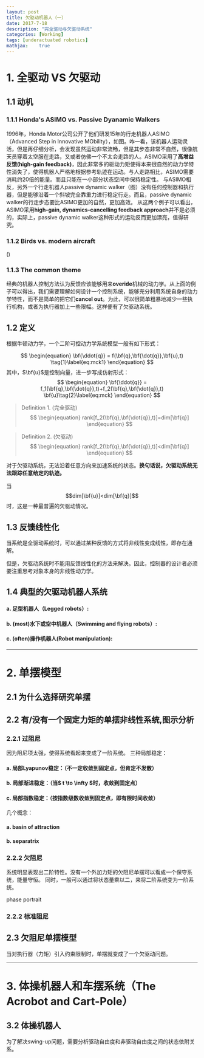 ```yaml
---
layout: post
title: 欠驱动机器人（一）
date: 2017-7-18
description: "完全驱动与欠驱动系统"
categories: [Working]
tags: [underactuated robotics]
mathjax:    true
---
```

# 1. 全驱动 VS 欠驱动

## 1.1 动机

### 1.1.1 Honda's ASIMO vs. Passive Dyanamic Walkers
1996年，Honda Motor公司公开了他们研发15年的行走机器人ASIMO（Advanced Step in Innovative MObility），如图。咋一看，该机器人运动灵活，但是再仔细分析，会发现虽然运动非常流畅，但是其步态非常不自然，很像航天员穿着太空服在走路，又或者仿佛一个不太会走路的人。ASIMO采用了**高增益反馈(high-gain feedback)**，因此非常多的驱动力矩使得本来很自然的动力学特性消失了，使得机器人严格地根据参考轨迹在运动。与人走路相比，ASIMO需要消耗约20倍的能量。而且只能在一小部分状态空间中保持稳定性。
与ASIMO相反，另外一个行走机器人passive dynamic walker（图）没有任何控制器和执行器，但是能够沿着一个斜坡完全靠重力进行稳定行走。而且，passive dynamic walker的行走步态要比ASIMO更加的自然，更加高效。
从这两个例子可以看出，ASIMO采用**high-gain, dynamics-cancelling feedback approach**并不是必须的，实际上，passive dynamic walker这种形式的运动反而更加漂亮，值得研究。

### 1.1.2 Birds vs. modern aircraft
()

### 1.1.3 The common theme
经典的机器人控制方法认为反馈应该能够用来**overide**机械的动力学。从上面的例子可以得出，我们需要理解如何设计一个控制系统，能够充分利用系统自身的动力学特性，而不是简单的把它们**cancel out**。为此，可以很简单粗暴地减少一些执行机构，或者为执行器加上一些限幅。这样便有了欠驱动系统。


## 1.2 定义
根据牛顿动力学，一个二阶可控动力学系统模型一般有如下形式：

$$
\begin{equation}
\bf{\ddot{q}} = f(\bf{q},\bf{\dot{q}},\bf{u},t) \tag{1}\label{eq:mck1}
\end{equation}
$$
其中，$\bf{u}$是控制向量，进一步写成仿射形式：
$$
\begin{equation}
\bf{\ddot{q}} = f_1(\bf{q},\bf{\dot{q}},t)+f_2(\bf{q},\bf{\dot{q}},t) \bf{u}\tag{2}\label{eq:mck}
\end{equation}
$$

> Definition 1. (完全驱动) 
> $$
> \begin{equation}
> rank[f_2(\bf{q},\bf{\dot{q}},t)]=dim[\bf{q}]
> \end{equation}
> $$
>



> Definition 2. (欠驱动) 
> $$
> \begin{equation}
> rank[f_2(\bf{q},\bf{\dot{q}},t)]<dim[\bf{q}]
> \end{equation}
> $$
>



对于欠驱动系统，无法沿着任意方向来加速系统的状态。**换句话说，欠驱动系统无法跟踪任意给定的轨迹。**

当$$dim[\bf{u}]<dim[\bf{q}]$$时，这是一种最普遍的欠驱动情况。

## 1.3 反馈线性化

当系统是全驱动系统时，可以通过某种反馈的方式将非线性变成线性，即存在通解。

但是，欠驱动系统时不能用反馈线性化的方法来解决。因此，控制器的设计者必须要注重思考对象本身的非线性动力学。

## 1.4 典型的欠驱动机器人系统

#### a. 足型机器人（Legged robots）:

#### b. (most)水下或空中机器人（Swimming and flying robots）:

#### c. (often)操作机器人(Robot manipulation):

------



# 2. 单摆模型
## 2.1 为什么选择研究单摆
## 2.2 有/没有一个固定力矩的单摆非线性系统,图示分析
### 2.2.1 过阻尼
因为阻尼项太强，使得系统看起来变成了一阶系统。
三种局部稳定：
#### a. 局部Lyapunov稳定：（不一定收敛到固定点，但肯定不发散）
#### b. 局部渐进稳定：（当$ t \to \infty $时，收敛到固定点）
#### c. 局部指数稳定：（按指数级数收敛到固定点，即有限时间收敛）
几个概念：
#### a. basin of attraction
#### b. separatrix

### 2.2.2 欠阻尼
系统明显表现出二阶特性。没有一个外加力矩的欠阻尼单摆可以看成一个保守系统，能量守恒。
同时，一般可以通过将状态量乘以二，来将二阶系统变为一阶系统。

phase portrait

### 2.2.2 标准阻尼

## 2.3 欠阻尼单摆模型
当对执行器（力矩）引入约束限制时，单摆就变成了一个欠驱动问题。

------

# 3. 体操机器人和车摆系统（The Acrobot and Cart-Pole）
## 3.2 体操机器人
为了解决swing-up问题，需要分析驱动自由度和非驱动自由度之间的状态依附关系。
